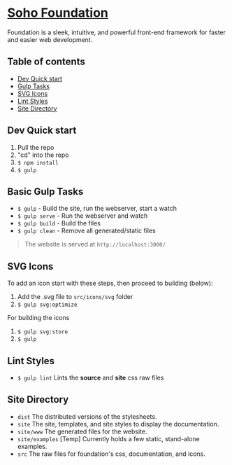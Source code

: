 # [Soho Foundation](https://github.com/hookandloop/soho-foundation)

Foundation is a sleek, intuitive, and powerful front-end framework for faster and easier web development.

## Table of contents
- [Dev Quick start](#dev-quick-start)
- [Gulp Tasks](#other-useful-gulp-tasks)
- [SVG Icons](#edit-icons)
- [Lint Styles](#lint-styles)
- [Site Directory](#site-directory)

## Dev Quick start
1. Pull the repo
1. "cd" into the repo
1. `$ npm install`
1. `$ gulp`

## Basic Gulp Tasks

- `$ gulp` - Build the site, run the webserver, start a watch
- `$ gulp serve` - Run the webserver and watch
- `$ gulp build` - Build the files
- `$ gulp clean` - Remove all generated/static files

> The website is served at `http://localhost:3000/`

## SVG Icons

To add an icon start with these steps, then proceed to building (below):
1. Add the .svg file to `src/icons/svg` folder
1. `$ gulp svg:optimize`

For building the icons
1. `$ gulp svg:store`
2. `$ gulp`

## Lint Styles

- `$ gulp lint` Lints the **source** and **site** css raw files

## Site Directory

- `dist` The distributed versions of the stylesheets.
- `site` The site, templates, and site styles to display the documentation.
- `site/www` The generated files for the website.
- `site/examples` [Temp] Currently holds a few static, stand-alone examples.
- `src` The raw files for foundation's css, documentation, and icons.
